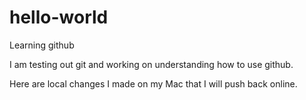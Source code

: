 # hello-world
Learning github

I am testing out git and working on understanding how to use github.

Here are local changes I made on my Mac that I will push back online.